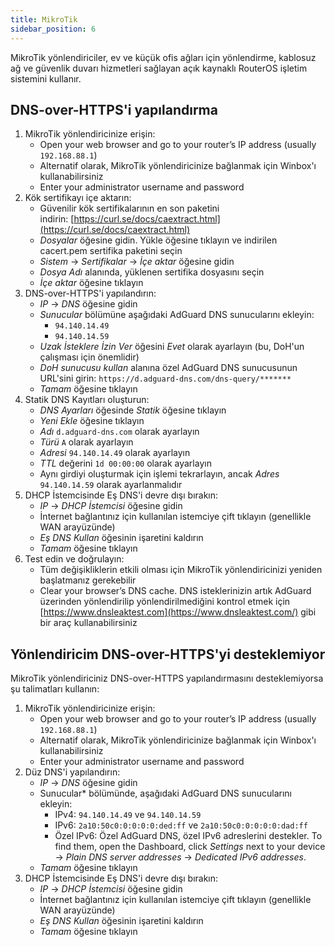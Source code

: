 ```yaml
---
title: MikroTik
sidebar_position: 6
---
```


MikroTik yönlendiriciler, ev ve küçük ofis ağları için yönlendirme, kablosuz ağ ve güvenlik duvarı hizmetleri sağlayan açık kaynaklı RouterOS işletim sistemini kullanır.

## DNS-over-HTTPS'i yapılandırma

1. MikroTik yönlendiricinize erişin:
    - Open your web browser and go to your router’s IP address (usually `192.168.88.1`)
    - Alternatif olarak, MikroTik yönlendiricinize bağlanmak için Winbox'ı kullanabilirsiniz
    - Enter your administrator username and password
2. Kök sertifikayı içe aktarın:
    - Güvenilir kök sertifikalarının en son paketini indirin: [https://curl.se/docs/caextract.html](https://curl.se/docs/caextract.html)
    - _Dosyalar_ öğesine gidin. Yükle öğesine tıklayın ve indirilen cacert.pem sertifika paketini seçin
    - _Sistem_ → _Sertifikalar_ → _İçe aktar_ öğesine gidin
    - _Dosya Adı_ alanında, yüklenen sertifika dosyasını seçin
    - _İçe aktar_ öğesine tıklayın
3. DNS-over-HTTPS'i yapılandırın:
    - _IP_ → _DNS_ öğesine gidin
    - _Sunucular_ bölümüne aşağıdaki AdGuard DNS sunucularını ekleyin:
        - `94.140.14.49`
        - `94.140.14.59`
    - _Uzak İsteklere İzin Ver_ öğesini _Evet_ olarak ayarlayın (bu, DoH'un çalışması için önemlidir)
    - _DoH sunucusu kullan_ alanına özel AdGuard DNS sunucusunun URL'sini girin: `https://d.adguard-dns.com/dns-query/*******`
    - _Tamam_ öğesine tıklayın
4. Statik DNS Kayıtları oluşturun:
    - _DNS Ayarları_ öğesinde _Statik_ öğesine tıklayın
    - _Yeni Ekle_ öğesine tıklayın
    - _Adı_ `d.adguard-dns.com` olarak ayarlayın
    - _Türü_ `A` olarak ayarlayın
    - _Adresi_ `94.140.14.49` olarak ayarlayın
    - _TTL_ değerini `1d 00:00:00` olarak ayarlayın
    - Aynı girdiyi oluşturmak için işlemi tekrarlayın, ancak _Adres_ `94.140.14.59` olarak ayarlanmalıdır
5. DHCP İstemcisinde Eş DNS'i devre dışı bırakın:
    - _IP_ → _DHCP İstemcisi_ öğesine gidin
    - İnternet bağlantınız için kullanılan istemciye çift tıklayın (genellikle WAN arayüzünde)
    - _Eş DNS Kullan_ öğesinin işaretini kaldırın
    - _Tamam_ öğesine tıklayın
6. Test edin ve doğrulayın:
    - Tüm değişikliklerin etkili olması için MikroTik yönlendiricinizi yeniden başlatmanız gerekebilir
    - Clear your browser’s DNS cache. DNS isteklerinizin artık AdGuard üzerinden yönlendirilip yönlendirilmediğini kontrol etmek için [https://www.dnsleaktest.com](https://www.dnsleaktest.com/) gibi bir araç kullanabilirsiniz

## Yönlendiricim DNS-over-HTTPS'yi desteklemiyor

MikroTik yönlendiriciniz DNS-over-HTTPS yapılandırmasını desteklemiyorsa şu talimatları kullanın:

1. MikroTik yönlendiricinize erişin:
    - Open your web browser and go to your router’s IP address (usually `192.168.88.1`)
    - Alternatif olarak, MikroTik yönlendiricinize bağlanmak için Winbox'ı kullanabilirsiniz
    - Enter your administrator username and password
2. Düz DNS'i yapılandırın:
    - _IP_ → _DNS_ öğesine gidin
    - Sunucular\* bölümünde, aşağıdaki AdGuard DNS sunucularını ekleyin:
        - IPv4: `94.140.14.49` ve `94.140.14.59`
        - IPv6: `2a10:50c0:0:0:0:0:ded:ff` ve `2a10:50c0:0:0:0:0:dad:ff`
        - Özel IPv6: Özel AdGuard DNS, özel IPv6 adreslerini destekler. To find them, open the Dashboard, click _Settings_ next to your device → _Plain DNS server addresses_ → _Dedicated IPv6 addresses_.
    - _Tamam_ öğesine tıklayın
3. DHCP İstemcisinde Eş DNS'i devre dışı bırakın:
    - _IP_ → _DHCP İstemcisi_ öğesine gidin
    - İnternet bağlantınız için kullanılan istemciye çift tıklayın (genellikle WAN arayüzünde)
    - _Eş DNS Kullan_ öğesinin işaretini kaldırın
    - _Tamam_ öğesine tıklayın
